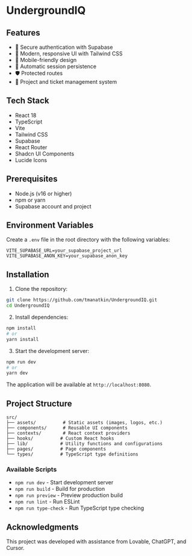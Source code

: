 # UndergroundIQ

## Features

- 🔐 Secure authentication with Supabase
- 🎨 Modern, responsive UI with Tailwind CSS
- 📱 Mobile-friendly design
- 🔄 Automatic session persistence
- 🛡️ Protected routes
- 🎯 Project and ticket management system

## Tech Stack

- React 18
- TypeScript
- Vite
- Tailwind CSS
- Supabase
- React Router
- Shadcn UI Components
- Lucide Icons

## Prerequisites

- Node.js (v16 or higher)
- npm or yarn
- Supabase account and project

## Environment Variables

Create a `.env` file in the root directory with the following variables:

```env
VITE_SUPABASE_URL=your_supabase_project_url
VITE_SUPABASE_ANON_KEY=your_supabase_anon_key
```

## Installation

1. Clone the repository:

```bash
git clone https://github.com/tmanatkin/UndergroundIQ.git
cd UndergroundIQ
```

2. Install dependencies:

```bash
npm install
# or
yarn install
```

3. Start the development server:

```bash
npm run dev
# or
yarn dev
```

The application will be available at `http://localhost:8080`.

## Project Structure

```
src/
├── assets/          # Static assets (images, logos, etc.)
├── components/      # Reusable UI components
├── contexts/        # React context providers
├── hooks/          # Custom React hooks
├── lib/            # Utility functions and configurations
├── pages/          # Page components
└── types/          # TypeScript type definitions
```

### Available Scripts

- `npm run dev` - Start development server
- `npm run build` - Build for production
- `npm run preview` - Preview production build
- `npm run lint` - Run ESLint
- `npm run type-check` - Run TypeScript type checking

## Acknowledgments

This project was developed with assistance from Lovable, ChatGPT, and Cursor.
